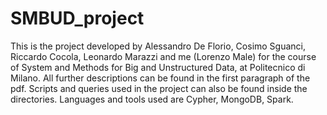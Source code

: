 # SMBUD_project
This is the project developed by Alessandro De Florio, Cosimo Sguanci, Riccardo Cocola, Leonardo Marazzi and me (Lorenzo Male) for the course of System and Methods for Big and Unstructured Data, at Politecnico di Milano. 
All further descriptions can be found in the first paragraph of the pdf. Scripts and queries used in the project can also be found inside the directories.
Languages and tools used are Cypher, MongoDB, Spark.
